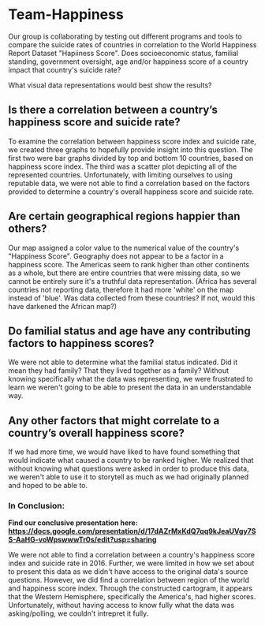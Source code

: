 # Team-Happiness

Our group is collaborating by testing out different programs and tools to compare the suicide rates of countries in correlation to the  World Happiness Report Dataset "Hapiiness Score".  Does socioeconomic status, familial standing, government oversight, age and/or happiness score of a country impact that country's suicide rate? 

What visual data representations would best show the results?

## Is there a correlation between a country’s happiness score and suicide rate?

To examine the correlation between happiness score index and suicide rate, we created three graphs to hopefully provide insight into this question. The first two were bar graphs divided by top and bottom 10 countries, based on happiness score index. The third was a scatter plot depicting all of the represented countries. Unfortunately, with limiting ourselves to using reputable data, we were not able to find a correlation based on the factors provided to determine a country's overall happiness score and suicide rate. 

## Are certain geographical regions happier than others?

Our map assigned a color value to the numerical value of the country's "Happiness Score".  Geography does not appear to be a factor in a happiness score.  The Americas seem to rank higher than other continents as a whole, but there are entire countries that were missing data, so we cannot be entirely sure it's a truthful data representation.  (Africa has several countries not reporting data, therefore it had more 'white' on the map instead of 'blue'.  Was data collected from these countries?  If not, would this have darkened the African map?)

## Do familial status and age have any contributing factors to happiness scores?

We were not able to determine what the familial status indicated.  Did it mean they had family?  That they lived together as a family?  Without knowing specifically what the data was representing, we were frustrated to learn we weren't going to be able to present the data in an understandable way. 

## Any other factors that might correlate to a country’s overall happiness score?

If we had more time, we would have liked to have found something that would indicate what caused a country to be ranked higher.  We realized that without knowing what questions were asked in order to produce this data, we weren't able to use it to storytell as much as we had originally planned and hoped to be able to.

### In Conclusion:

<b>Find our conclusive presentation here: https://docs.google.com/presentation/d/17dAZrMxKdQ7qq9kJeaUVgy7SS-AaHG-voWpswwwTr0s/edit?usp=sharing</b>

We were not able to find a correlation between a country's happiness score index and suicide rate in 2016.  Further, we were limited in how we set about to present this data as we didn't have access to the original data's source questions. However, we did find a correlation between region of the world and happiness score index. Through the constructed cartogram, it appears that the Western Hemisphere, specifically the America's, had higher scores. Unfortunately, without having access to know fully what the data was asking/polling, we couldn't intrepret it fully.  
